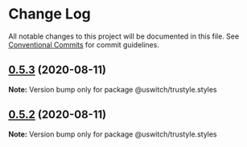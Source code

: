 # Change Log

All notable changes to this project will be documented in this file.
See [Conventional Commits](https://conventionalcommits.org) for commit guidelines.

## [0.5.3](https://github.com/uswitch/trustyle/compare/@uswitch/trustyle.styles@0.5.2...@uswitch/trustyle.styles@0.5.3) (2020-08-11)

**Note:** Version bump only for package @uswitch/trustyle.styles





## [0.5.2](https://github.com/uswitch/trustyle/compare/@uswitch/trustyle.styles@0.5.1...@uswitch/trustyle.styles@0.5.2) (2020-08-11)

**Note:** Version bump only for package @uswitch/trustyle.styles
